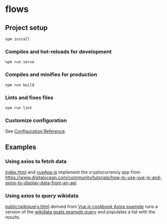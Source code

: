 # flows

## Project setup
```
npm install
```

### Compiles and hot-reloads for development
```
npm run serve
```

### Compiles and minifies for production
```
npm run build
```

### Lints and fixes files
```
npm run lint
```

### Customize configuration
See [Configuration Reference](https://cli.vuejs.org/config/).


## Examples

### Using axios to fetch data

[index.html](public/index.html) and [vueApp.js](public/vueApp.js) implement the cryptocurrency app
from https://www.digitalocean.com/community/tutorials/how-to-use-vue-js-and-axios-to-display-data-from-an-api.


### Using axios to query wikidata

[public/wikiquery.html](public/wikiquery.html) derived from
[Vue.js cookbook Axios example](https://vuejs.org/v2/cookbook/using-axios-to-consume-apis.html)
runs a version of the
[wikidata goats example query](https://www.wikidata.org/wiki/Wikidata:SPARQL_query_service/queries/examples#Goats)
and populates a list with the results.
